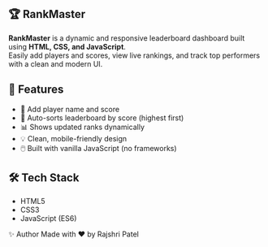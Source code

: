 ## 🏆 RankMaster

**RankMaster** is a dynamic and responsive leaderboard dashboard built using **HTML, CSS, and JavaScript**.  
Easily add players and scores, view live rankings, and track top performers with a clean and modern UI.


## 🚀 Features

- 🎯 Add player name and score
- 🔁 Auto-sorts leaderboard by score (highest first)
- 📊 Shows updated ranks dynamically
- 💡 Clean, mobile-friendly design
- 🖱️ Built with vanilla JavaScript (no frameworks)


## 🛠️ Tech Stack

- HTML5
- CSS3
- JavaScript (ES6)


✨ Author
Made with ❤️ by Rajshri Patel

